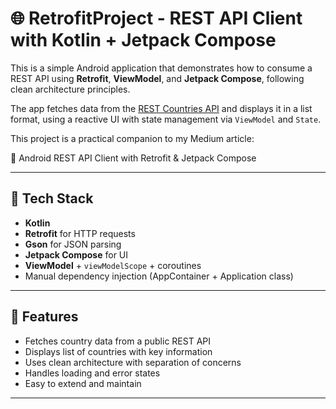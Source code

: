 # 🌐 RetrofitProject - REST API Client with Kotlin + Jetpack Compose

This is a simple Android application that demonstrates how to consume a REST API using **Retrofit**, **ViewModel**, and **Jetpack Compose**, following clean architecture principles.

The app fetches data from the [REST Countries API](https://restcountries.com/) and displays it in a list format, using a reactive UI with state management via `ViewModel` and `State`.

This project is a practical companion to my Medium article:

📖 Android REST API Client with Retrofit & Jetpack Compose

---

## 🔧 Tech Stack

- **Kotlin**
- **Retrofit** for HTTP requests
- **Gson** for JSON parsing
- **Jetpack Compose** for UI
- **ViewModel** + `viewModelScope` + coroutines
- Manual dependency injection (AppContainer + Application class)

---

## 🚀 Features

- Fetches country data from a public REST API
- Displays list of countries with key information
- Uses clean architecture with separation of concerns
- Handles loading and error states
- Easy to extend and maintain

---
